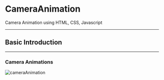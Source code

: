 # CameraAnimation
Camera Animation using HTML, CSS, Javascript
<hr>

## Basic Introduction

<hr>

### Camera Animations
![cameraAnimation](https://github.com/user-attachments/assets/f05e7cfd-8a72-4c2e-b021-a98420405e1f)

